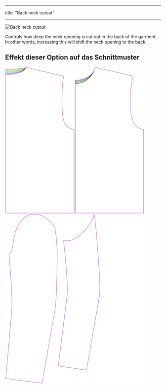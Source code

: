 - - -
title: "Back neck cutout"
- - -

![Back neck cutout](backneckcutout.svg)

Controls how deep the neck opening is cut out in the back of the garment. In other words, increasing this will shift the neck opening to the back.

## Effekt dieser Option auf das Schnittmuster

![This image shows the effect of this option by superimposing several variants that have a different value for this option](bent_backneckcutout_sample.svg "Effect of this option on the pattern")
